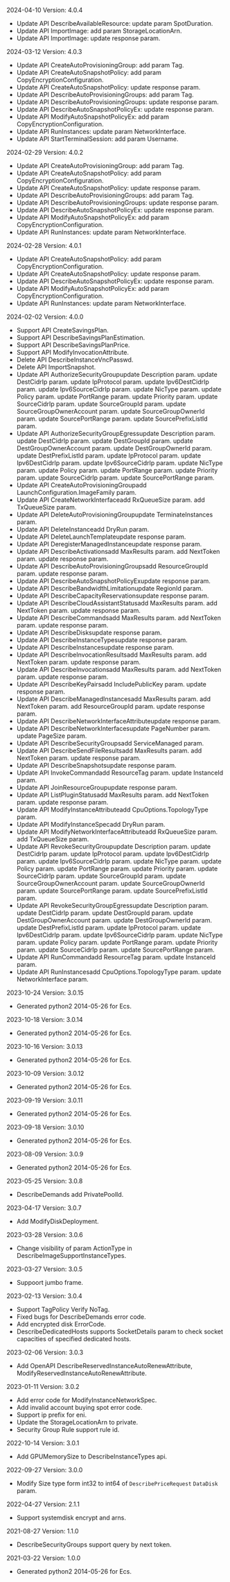 2024-04-10 Version: 4.0.4
- Update API DescribeAvailableResource: update param SpotDuration.
- Update API ImportImage: add param StorageLocationArn.
- Update API ImportImage: update response param.


2024-03-12 Version: 4.0.3
- Update API CreateAutoProvisioningGroup: add param Tag.
- Update API CreateAutoSnapshotPolicy: add param CopyEncryptionConfiguration.
- Update API CreateAutoSnapshotPolicy: update response param.
- Update API DescribeAutoProvisioningGroups: add param Tag.
- Update API DescribeAutoProvisioningGroups: update response param.
- Update API DescribeAutoSnapshotPolicyEx: update response param.
- Update API ModifyAutoSnapshotPolicyEx: add param CopyEncryptionConfiguration.
- Update API RunInstances: update param NetworkInterface.
- Update API StartTerminalSession: add param Username.


2024-02-29 Version: 4.0.2
- Update API CreateAutoProvisioningGroup: add param Tag.
- Update API CreateAutoSnapshotPolicy: add param CopyEncryptionConfiguration.
- Update API CreateAutoSnapshotPolicy: update response param.
- Update API DescribeAutoProvisioningGroups: add param Tag.
- Update API DescribeAutoProvisioningGroups: update response param.
- Update API DescribeAutoSnapshotPolicyEx: update response param.
- Update API ModifyAutoSnapshotPolicyEx: add param CopyEncryptionConfiguration.
- Update API RunInstances: update param NetworkInterface.


2024-02-28 Version: 4.0.1
- Update API CreateAutoSnapshotPolicy: add param CopyEncryptionConfiguration.
- Update API CreateAutoSnapshotPolicy: update response param.
- Update API DescribeAutoSnapshotPolicyEx: update response param.
- Update API ModifyAutoSnapshotPolicyEx: add param CopyEncryptionConfiguration.
- Update API RunInstances: update param NetworkInterface.


2024-02-02 Version: 4.0.0
- Support API CreateSavingsPlan.
- Support API DescribeSavingsPlanEstimation.
- Support API DescribeSavingsPlanPrice.
- Support API ModifyInvocationAttribute.
- Delete API DescribeInstanceVncPasswd.
- Delete API ImportSnapshot.
- Update API AuthorizeSecurityGroupupdate Description param.
update DestCidrIp param.
update IpProtocol param.
update Ipv6DestCidrIp param.
update Ipv6SourceCidrIp param.
update NicType param.
update Policy param.
update PortRange param.
update Priority param.
update SourceCidrIp param.
update SourceGroupId param.
update SourceGroupOwnerAccount param.
update SourceGroupOwnerId param.
update SourcePortRange param.
update SourcePrefixListId param.
- Update API AuthorizeSecurityGroupEgressupdate Description param.
update DestCidrIp param.
update DestGroupId param.
update DestGroupOwnerAccount param.
update DestGroupOwnerId param.
update DestPrefixListId param.
update IpProtocol param.
update Ipv6DestCidrIp param.
update Ipv6SourceCidrIp param.
update NicType param.
update Policy param.
update PortRange param.
update Priority param.
update SourceCidrIp param.
update SourcePortRange param.
- Update API CreateAutoProvisioningGroupadd LaunchConfiguration.ImageFamily param.
- Update API CreateNetworkInterfaceadd RxQueueSize param.
add TxQueueSize param.
- Update API DeleteAutoProvisioningGroupupdate TerminateInstances param.
- Update API DeleteInstanceadd DryRun param.
- Update API DeleteLaunchTemplateupdate response param.
- Update API DeregisterManagedInstanceupdate response param.
- Update API DescribeActivationsadd MaxResults param.
add NextToken param.
update response param.
- Update API DescribeAutoProvisioningGroupsadd ResourceGroupId param.
update response param.
- Update API DescribeAutoSnapshotPolicyExupdate response param.
- Update API DescribeBandwidthLimitationupdate RegionId param.
- Update API DescribeCapacityReservationsupdate response param.
- Update API DescribeCloudAssistantStatusadd MaxResults param.
add NextToken param.
update response param.
- Update API DescribeCommandsadd MaxResults param.
add NextToken param.
update response param.
- Update API DescribeDisksupdate response param.
- Update API DescribeInstanceTypesupdate response param.
- Update API DescribeInstancesupdate response param.
- Update API DescribeInvocationResultsadd MaxResults param.
add NextToken param.
update response param.
- Update API DescribeInvocationsadd MaxResults param.
add NextToken param.
update response param.
- Update API DescribeKeyPairsadd IncludePublicKey param.
update response param.
- Update API DescribeManagedInstancesadd MaxResults param.
add NextToken param.
add ResourceGroupId param.
update response param.
- Update API DescribeNetworkInterfaceAttributeupdate response param.
- Update API DescribeNetworkInterfacesupdate PageNumber param.
update PageSize param.
- Update API DescribeSecurityGroupsadd ServiceManaged param.
- Update API DescribeSendFileResultsadd MaxResults param.
add NextToken param.
update response param.
- Update API DescribeSnapshotsupdate response param.
- Update API InvokeCommandadd ResourceTag param.
update InstanceId param.
- Update API JoinResourceGroupupdate response param.
- Update API ListPluginStatusadd MaxResults param.
add NextToken param.
update response param.
- Update API ModifyInstanceAttributeadd CpuOptions.TopologyType param.
- Update API ModifyInstanceSpecadd DryRun param.
- Update API ModifyNetworkInterfaceAttributeadd RxQueueSize param.
add TxQueueSize param.
- Update API RevokeSecurityGroupupdate Description param.
update DestCidrIp param.
update IpProtocol param.
update Ipv6DestCidrIp param.
update Ipv6SourceCidrIp param.
update NicType param.
update Policy param.
update PortRange param.
update Priority param.
update SourceCidrIp param.
update SourceGroupId param.
update SourceGroupOwnerAccount param.
update SourceGroupOwnerId param.
update SourcePortRange param.
update SourcePrefixListId param.
- Update API RevokeSecurityGroupEgressupdate Description param.
update DestCidrIp param.
update DestGroupId param.
update DestGroupOwnerAccount param.
update DestGroupOwnerId param.
update DestPrefixListId param.
update IpProtocol param.
update Ipv6DestCidrIp param.
update Ipv6SourceCidrIp param.
update NicType param.
update Policy param.
update PortRange param.
update Priority param.
update SourceCidrIp param.
update SourcePortRange param.
- Update API RunCommandadd ResourceTag param.
update InstanceId param.
- Update API RunInstancesadd CpuOptions.TopologyType param.
update NetworkInterface param.


2023-10-24 Version: 3.0.15
- Generated python2 2014-05-26 for Ecs.

2023-10-18 Version: 3.0.14
- Generated python2 2014-05-26 for Ecs.

2023-10-16 Version: 3.0.13
- Generated python2 2014-05-26 for Ecs.

2023-10-09 Version: 3.0.12
- Generated python2 2014-05-26 for Ecs.

2023-09-19 Version: 3.0.11
- Generated python2 2014-05-26 for Ecs.

2023-09-18 Version: 3.0.10
- Generated python2 2014-05-26 for Ecs.

2023-08-09 Version: 3.0.9
- Generated python2 2014-05-26 for Ecs.

2023-05-25 Version: 3.0.8
- DescribeDemands add PrivatePoolId.

2023-04-17 Version: 3.0.7
- Add ModifyDiskDeployment.

2023-03-28 Version: 3.0.6
- Change visibility of param ActionType in DescribeImageSupportInstanceTypes.

2023-03-27 Version: 3.0.5
- Suppoort jumbo frame.

2023-02-13 Version: 3.0.4
- Support TagPolicy Verify NoTag.
- Fixed bugs for DescribeDemands error code.
- Add encrypted disk ErrorCode.
- DescribeDedicatedHosts supports SocketDetails param to check socket capacities of specified dedicated hosts.

2023-02-06 Version: 3.0.3
- Add OpenAPI DescribeReservedInstanceAutoRenewAttribute, ModifyReservedInstanceAutoRenewAttribute.

2023-01-11 Version: 3.0.2
- Add error code for ModifyInstanceNetworkSpec.
- Add invalid account buying spot error code.
- Support ip prefix for eni.
- Update the StorageLocationArn to private.
- Security Group Rule support rule id.

2022-10-14 Version: 3.0.1
- Add GPUMemorySize to DescribeInstanceTypes api.

2022-09-27 Version: 3.0.0
- Modify Size type form int32 to int64 of `DescribePriceRequest` `DataDisk` param.

2022-04-27 Version: 2.1.1
- Support systemdisk encrypt and arns.

2021-08-27 Version: 1.1.0
- DescribeSecurityGroups support query by next token.

2021-03-22 Version: 1.0.0
- Generated python2 2014-05-26 for Ecs.

